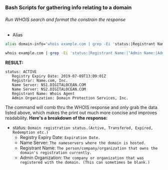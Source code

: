 ### Bash Scripts for gathering info relating to a domain

###### Run WHOIS search and format the constrain the response
- Alias
```bash
alias domain-info='whois example.com | grep -Ei 'status:|Registrant Name:|‘Admin Name:|Admin Organization:|Registrar:|Registry Expiry Date:|Name Server:'
```

```bash
whois example.com | grep -Ei 'status:|Registrant Name:|‘Admin Name:|Admin Organization:|Registrar:|Registry Expiry Date:|Name Server:'
```
__RESULT:__ 
```
status: ACTIVE
   Registry Expiry Date: 2019-07-09T13:09:01Z
   Registrar: Name.com, Inc.
   Name Server: NS1.DIGITALOCEAN.COM
   Name Server: NS2.DIGITALOCEAN.COM
   Registrant Name: Whois Agent
   Admin Organization: Domain Protection Services, Inc.
```
The command will comb thru the WHOIS response and only grab the data listed above, which makes the print out much more concise and improves readability.
__Here's a breakdown of the response:__
* status: ```Domain registration status.(Active, Transfered, Expired, Redemption etc.)```
  * Registry Expiry Date: ```Expiration Date.```
  * Name Server: ```The nameservers where the domain is hosted.```
  * Registrant Name: ```The person/company/organization that owns the domain's registration currently.```
  * Admin Organization: ```The company or organization that was registered with the domain. (This can sometimes be blank.)```

